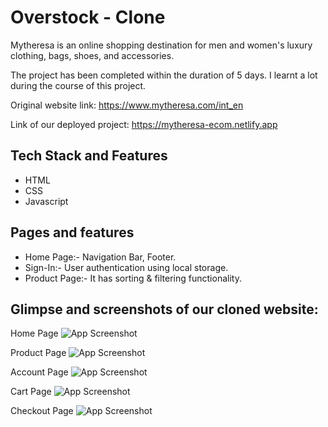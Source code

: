 
# Overstock - Clone

Mytheresa is an online shopping destination for men and women's luxury clothing, bags, shoes, and accessories. 

The project has been completed within the duration of 5 days. I learnt a lot during the course of this project.

Original website link: https://www.mytheresa.com/int_en

Link of our deployed project: https://mytheresa-ecom.netlify.app
## Tech Stack and Features

- HTML
- CSS
- Javascript

## Pages and features
- Home Page:- Navigation Bar, Footer.
- Sign-In:- User authentication using local storage.
- Product Page:- It has sorting & filtering functionality.

## Glimpse and screenshots of our cloned website:

Home Page
![App Screenshot](https://i.ibb.co/nCGgKcx/home.png)

Product Page
![App Screenshot](https://i.ibb.co/p1dRn7d/product.png)

Account Page
![App Screenshot](https://i.ibb.co/vqDXyZb/acc.png)

Cart Page
![App Screenshot](https://i.ibb.co/jMbsKTc/cart.png)

Checkout Page
![App Screenshot](https://i.ibb.co/qpvz2TF/check.png)

